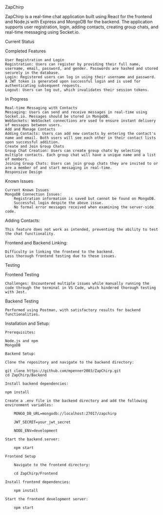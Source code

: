 ZapChirp

ZapChirp is a real-time chat application built using React for the frontend and Node.js with Express and MongoDB for the backend. The application supports user registration, login, adding contacts, creating group chats, and real-time messaging using Socket.io.

Current Status

Completed Features

    User Registration and Login
    Registration: Users can register by providing their full name, username, email, password, and gender. Passwords are hashed and stored securely in the database.
    Login: Registered users can log in using their username and password. A JWT token is generated upon successful login and is used for authenticating subsequent requests.
    Logout: Users can log out, which invalidates their session tokens.
    
In Progress

    Real-time Messaging with Contacts
    Messaging: Users can send and receive messages in real-time using Socket.io. Messages should be stored in MongoDB.
    WebSockets: WebSocket connections are used to ensure instant delivery of messages between users.
    Add and Manage Contacts
    Adding Contacts: Users can add new contacts by entering the contact's name and email. Both users will see each other in their contact lists upon successful addition.
    Create and Join Group Chats
    Group Chat Creation: Users can create group chats by selecting multiple contacts. Each group chat will have a unique name and a list of members.
    Joining Group Chats: Users can join group chats they are invited to or are a member of and start messaging in real-time.
    Responsive Design
    
Known Issues

    Current Known Issues
    MongoDB Connection Issues:
        Registration information is saved but cannot be found on MongoDB.
        Successful login despite the above issue.
        No formal error messages received when examining the server-side code.

Adding Contacts:

    This feature does not work as intended, preventing the ability to test the chat functionality.

Frontend and Backend Linking:

    Difficulty in linking the frontend to the backend.
    Less thorough frontend testing due to these issues.
    
Testing

Frontend Testing

    Challenges: Encountered multiple issues while manually running the code through the terminal in VS Code, which hindered thorough testing with Jest.
Backend Testing

    Performed using Postman, with satisfactory results for backend functionalities.

Installation and Setup:

    Prerequisites:
    
    Node.js and npm
    MongoDB

    Backend Setup:
    
    Clone the repository and navigate to the backend directory:
    
    git clone https://github.com/mpenner2003/ZapChirp.git
    cd ZapChirp/Backend
    
    Install backend dependencies:
    
    npm install
    
    Create a .env file in the backend directory and add the following environment variables:
    
        MONGO_DB_URL=mongodb://localhost:27017/zapchirp
        
        JWT_SECRET=your_jwt_secret
        
        NODE_ENV=development
    
    Start the backend server:
    
        npm start
    
    Frontend Setup
    
        Navigate to the frontend directory:
    
        cd ZapChirp/Frontend
    
    Install frontend dependencies:
    
        npm install
    
    Start the frontend development server:
    
        npm start
